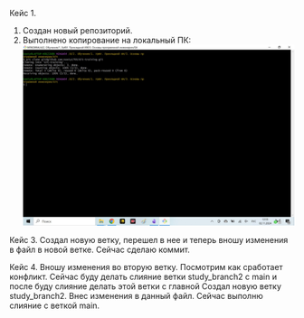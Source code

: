 Кейс 1.
1. Создан новый репозиторий.
2. Выполнено копирование на локальный ПК:
![Скрин](images/1.jpg)

Кейс 3.
Создал новую ветку, перешел в нее и теперь вношу изменения в файл в новой ветке.
Сейчас сделаю коммит.

Кейс 4.
Вношу изменения во вторую ветку. Посмотрим как сработает конфликт. 
Сейчас буду делать слияние ветки study_branch2 с main и после буду слияние делать этой ветки с главной
Создал новую ветку study_branch2.
Внес изменения в данный файл.
Сейчас выполню слияние с веткой main.
